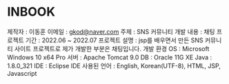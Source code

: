 # INBOOK
제작자 : 이동훈
이메일 : gkod@naver.com
주제 : SNS 커뮤니티 
개발 내용 : 채팅
프로젝트 기간 : 2022.06 ~ 2022.07
프로젝트 설명 : jsp를 배우면서 만든 SNS 커뮤니티 사이트 프로젝트로 제가 개발한 부분은 채팅입니다.
개발 환경
OS : Microsoft Windows 10 x64 Pro
서버 : Apache Tomcat 9.0
DB : Oracle 11G XE
Java : 1.8.0_321
IDE : Eclipse IDE 
사용된 언어 : English, Korean(UTF-8), HTML, JSP, Javascript

